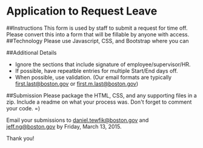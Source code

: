 # Application to Request Leave
##Instructions
This form is used by staff to submit a request for time off. Please convert this into a form that will be fillable by anyone with access.  
##Technology
Please use Javascript, CSS, and Bootstrap where you can

##Additional Details

* Ignore the sections that include signature of employee/supervisor/HR.
* If possible, have repeatble entries for multiple Start/End days off.
* When possible, use validation. (Our email formats are typically first.last@boston.gov or first.m.last@boston.gov)

##Submission
Please package the HTML, CSS, and any supporting files in a zip.  Include a readme on what your process was.
Don't forget to comment your code. =)

Email your submissions to daniel.tewfik@boston.gov and jeff.ng@boston.gov by Friday, March 13, 2015.

Thank you!